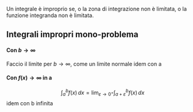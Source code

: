 Un integrale è improprio se, o la zona di integrazione non è limitata, o la funzione integranda non è limitata.

## Integrali impropri mono-problema
#### Con $b\to\infty$

Faccio il limite per $b\to\infty$, come un limite normale
idem con a
#### Con $f(x)\to \infty$ in a
$$\int_a^b f(x)\, dx=\lim_{\varepsilon \to 0^+}\int_{a+\varepsilon}^b f(x)\,dx$$
idem con b infinita
